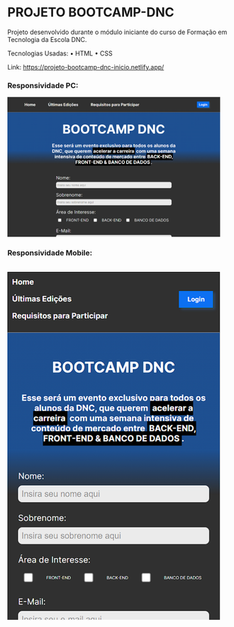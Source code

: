 # PROJETO BOOTCAMP-DNC

Projeto desenvolvido durante o módulo iniciante do curso de Formação em Tecnologia da Escola DNC.

Tecnologias Usadas:
• HTML
• CSS

Link: https://projeto-bootcamp-dnc-inicio.netlify.app/

### Responsividade PC:
<img src="/readme/bootcamp-pc.png" width="480px">

### Responsividade Mobile:
<br> <img src="/readme/bootcamp-mobile.png" width="480px">
